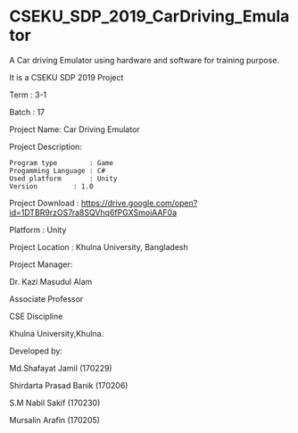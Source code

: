 # CSEKU_SDP_2019_CarDriving_Emulator
A Car driving Emulator using hardware and software for training purpose.

It is a CSEKU SDP 2019 Project

Term : 3-1

Batch : 17

Project Name: Car Driving Emulator

Project Description:

	Program type        : Game 
	Progamming Language : C#
	Used platform 	    : Unity
	Version		    : 1.0	
Project Download : https://drive.google.com/open?id=1DTBR9rzOS7ra8SQVhq6fPGXSmoiAAF0a



Platform : Unity

Project Location : Khulna University, Bangladesh

Project Manager:

Dr. Kazi Masudul Alam

Associate Professor

CSE Discipline

Khulna University,Khulna.

Developed by:

Md.Shafayat Jamil (170229) 

Shirdarta Prasad Banik (170206) 

S.M Nabil Sakif (170230) 

Mursalin Arafin (170205)
